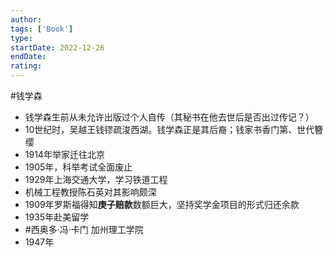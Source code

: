 ```yaml
---
author: 
tags: ['Book']
type: 
startDate: 2022-12-26
endDate:
rating: 
---
```




#钱学森

- 钱学森生前从未允许出版过个人自传（其秘书在他去世后是否出过传记？）
- 10世纪时，吴越王钱镠疏浚西湖。钱学森正是其后裔；钱家书香门第、世代簪缨
- 1914年举家迁往北京
- 1905年，科举考试全面废止
- 1929年上海交通大学，学习铁道工程
- 机械工程教授陈石英对其影响颇深
- 1909年罗斯福得知**庚子赔款**数额巨大，坚持奖学金项目的形式归还余款
- 1935年赴美留学
- #西奥多·冯·卡门 加州理工学院
- 1947年




























